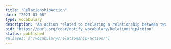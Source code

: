 ```yaml
---
title: "RelationshipAction"
date: "2021-03-08"
type: vocabulary
description: "An action related to declaring a relationship between two resources"
pid: "https://purl.org/coar/notify_vocabulary/RelationshipAction"
status: published
#aliases: ["/vocabulary/relationship-action/"]
---
```


